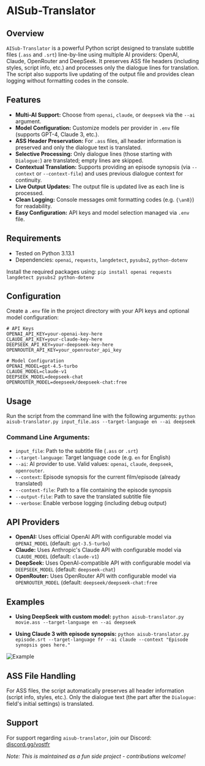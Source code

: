 # AISub-Translator

## Overview
`AISub-Translator` is a powerful Python script designed to translate subtitle files (`.ass` and `.srt`) line-by-line using multiple AI providers: OpenAI, Claude, OpenRouter and DeepSeek. It preserves ASS file headers (including styles, script info, etc.) and processes only the dialogue lines for translation. The script also supports live updating of the output file and provides clean logging without formatting codes in the console.

## Features
- **Multi-AI Support:** Choose from `openai`, `claude`, or `deepseek` via the `--ai` argument.
- **Model Configuration:** Customize models per provider in `.env` file (supports GPT-4, Claude 3, etc.).
- **ASS Header Preservation:** For `.ass` files, all header information is preserved and only the dialogue text is translated.
- **Selective Processing:** Only dialogue lines (those starting with `Dialogue:`) are translated; empty lines are skipped.
- **Contextual Translation:** Supports providing an episode synopsis (via `--context` or `--context-file`) and uses previous dialogue context for continuity.
- **Live Output Updates:** The output file is updated live as each line is processed.
- **Clean Logging:** Console messages omit formatting codes (e.g. `{\an8}`) for readability.
- **Easy Configuration:** API keys and model selection managed via `.env` file.

## Requirements
- Tested on Python 3.13.1
- Dependencies: `openai`, `requests`, `langdetect`, `pysubs2`, `python-dotenv`

Install the required packages using:
```pip install openai requests langdetect pysubs2 python-dotenv```

## Configuration
Create a `.env` file in the project directory with your API keys and optional model configuration:
```
# API Keys
OPENAI_API_KEY=your-openai-key-here
CLAUDE_API_KEY=your-claude-key-here
DEEPSEEK_API_KEY=your-deepseek-key-here
OPENROUTER_API_KEY=your_openrouter_api_key

# Model Configuration
OPENAI_MODEL=gpt-4.5-turbo
CLAUDE_MODEL=claude-v1
DEEPSEEK_MODEL=deepseek-chat
OPENROUTER_MODEL=deepseek/deepseek-chat:free
```


## Usage
Run the script from the command line with the following arguments:
```python aisub-translator.py input_file.ass --target-language en --ai deepseek```

### Command Line Arguments:
- `input_file`: Path to the subtitle file (`.ass` or `.srt`)
- `--target-language`: Target language code (e.g. `en` for English)
- `--ai`: AI provider to use. Valid values: `openai`, `claude`, `deepseek`, `openrouter`.
- `--context`: Episode synopsis for the current film/episode (already translated)
- `--context-file`: Path to a file containing the episode synopsis
- `--output-file`: Path to save the translated subtitle file
- `--verbose`: Enable verbose logging (including debug output)

## API Providers
- **OpenAI:** Uses official OpenAI API with configurable model via `OPENAI_MODEL` (default: `gpt-3.5-turbo`)
- **Claude:** Uses Anthropic's Claude API with configurable model via `CLAUDE_MODEL` (default: `claude-v1`)
- **DeepSeek:** Uses OpenAI-compatible API with configurable model via `DEEPSEEK_MODEL` (default: `deepseek-chat`)
- **OpenRouter:** Uses OpenRouter API with configurable model via `OPENROUTER_MODEL` (default: `deepseek/deepseek-chat:free`

## Examples
- **Using DeepSeek with custom model:**
```python aisub-translator.py movie.ass --target-language en --ai deepseek```

- **Using Claude 3 with episode synopsis:**
```python aisub-translator.py episode.srt --target-language fr --ai claude --context "Episode synopsis goes here."```

![Example](https://i.ibb.co/5XRMDfYJ/image.png)

## ASS File Handling
For ASS files, the script automatically preserves all header information (script info, styles, etc.). Only the dialogue text (the part after the `Dialogue:` field's initial settings) is translated.

## Support
For support regarding `aisub-translator`, join our Discord:  
[discord.gg/vostfr](https://discord.gg/vostfr)

*Note: This is maintained as a fun side project - contributions welcome!*
